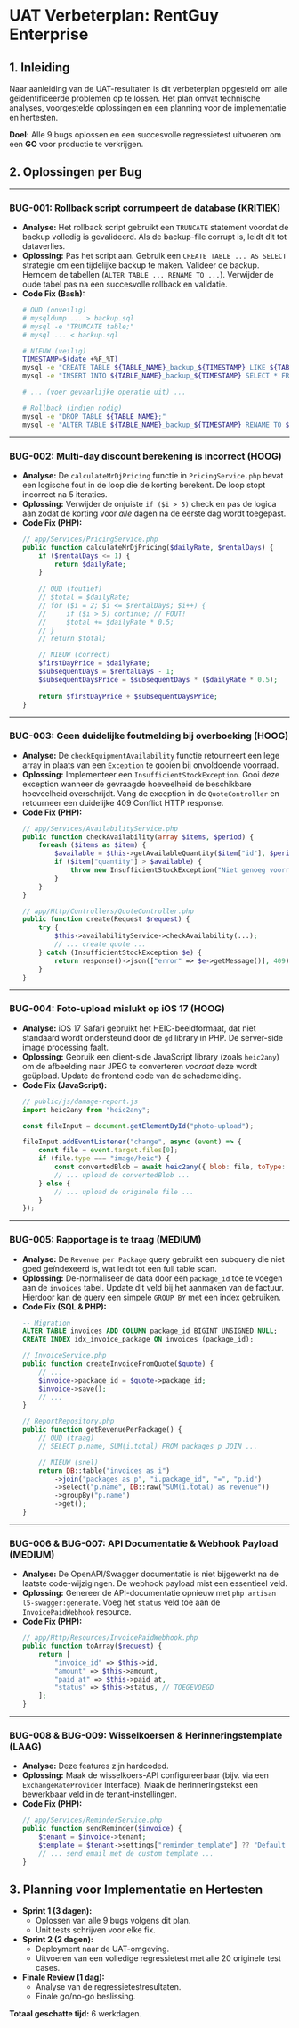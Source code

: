 # UAT Verbeterplan: RentGuy Enterprise

## 1. Inleiding

Naar aanleiding van de UAT-resultaten is dit verbeterplan opgesteld om alle geïdentificeerde problemen op te lossen. Het plan omvat technische analyses, voorgestelde oplossingen en een planning voor de implementatie en hertesten.

**Doel:** Alle 9 bugs oplossen en een succesvolle regressietest uitvoeren om een **GO** voor productie te verkrijgen.

## 2. Oplossingen per Bug

--- 

### **BUG-001: Rollback script corrumpeert de database (KRITIEK)**

- **Analyse:** Het rollback script gebruikt een `TRUNCATE` statement voordat de backup volledig is gevalideerd. Als de backup-file corrupt is, leidt dit tot dataverlies.
- **Oplossing:** Pas het script aan. Gebruik een `CREATE TABLE ... AS SELECT` strategie om een tijdelijke backup te maken. Valideer de backup. Hernoem de tabellen (`ALTER TABLE ... RENAME TO ...`). Verwijder de oude tabel pas na een succesvolle rollback en validatie.
- **Code Fix (Bash):**
  ```bash
  # OUD (onveilig)
  # mysqldump ... > backup.sql
  # mysql -e "TRUNCATE table;"
  # mysql ... < backup.sql

  # NIEUW (veilig)
  TIMESTAMP=$(date +%F_%T)
  mysql -e "CREATE TABLE ${TABLE_NAME}_backup_${TIMESTAMP} LIKE ${TABLE_NAME};"
  mysql -e "INSERT INTO ${TABLE_NAME}_backup_${TIMESTAMP} SELECT * FROM ${TABLE_NAME};"
  
  # ... (voer gevaarlijke operatie uit) ...
  
  # Rollback (indien nodig)
  mysql -e "DROP TABLE ${TABLE_NAME};"
  mysql -e "ALTER TABLE ${TABLE_NAME}_backup_${TIMESTAMP} RENAME TO ${TABLE_NAME};"
  ```

--- 

### **BUG-002: Multi-day discount berekening is incorrect (HOOG)**

- **Analyse:** De `calculateMrDjPricing` functie in `PricingService.php` bevat een logische fout in de loop die de korting berekent. De loop stopt incorrect na 5 iteraties.
- **Oplossing:** Verwijder de onjuiste `if ($i > 5)` check en pas de logica aan zodat de korting voor *alle* dagen na de eerste dag wordt toegepast.
- **Code Fix (PHP):**
  ```php
  // app/Services/PricingService.php
  public function calculateMrDjPricing($dailyRate, $rentalDays) {
      if ($rentalDays <= 1) {
          return $dailyRate;
      }
      
      // OUD (foutief)
      // $total = $dailyRate;
      // for ($i = 2; $i <= $rentalDays; $i++) {
      //     if ($i > 5) continue; // FOUT!
      //     $total += $dailyRate * 0.5;
      // }
      // return $total;

      // NIEUW (correct)
      $firstDayPrice = $dailyRate;
      $subsequentDays = $rentalDays - 1;
      $subsequentDaysPrice = $subsequentDays * ($dailyRate * 0.5);
      
      return $firstDayPrice + $subsequentDaysPrice;
  }
  ```

--- 

### **BUG-003: Geen duidelijke foutmelding bij overboeking (HOOG)**

- **Analyse:** De `checkEquipmentAvailability` functie retourneert een lege array in plaats van een `Exception` te gooien bij onvoldoende voorraad.
- **Oplossing:** Implementeer een `InsufficientStockException`. Gooi deze exception wanneer de gevraagde hoeveelheid de beschikbare hoeveelheid overschrijdt. Vang de exception in de `QuoteController` en retourneer een duidelijke 409 Conflict HTTP response.
- **Code Fix (PHP):**
  ```php
  // app/Services/AvailabilityService.php
  public function checkAvailability(array $items, $period) {
      foreach ($items as $item) {
          $available = $this->getAvailableQuantity($item["id"], $period);
          if ($item["quantity"] > $available) {
              throw new InsufficientStockException("Niet genoeg voorraad voor item: " . $item["name"]);
          }
      }
  }

  // app/Http/Controllers/QuoteController.php
  public function create(Request $request) {
      try {
          $this->availabilityService->checkAvailability(...);
          // ... create quote ...
      } catch (InsufficientStockException $e) {
          return response()->json(["error" => $e->getMessage()], 409);
      }
  }
  ```

--- 

### **BUG-004: Foto-upload mislukt op iOS 17 (HOOG)**

- **Analyse:** iOS 17 Safari gebruikt het HEIC-beeldformaat, dat niet standaard wordt ondersteund door de `gd` library in PHP. De server-side image processing faalt.
- **Oplossing:** Gebruik een client-side JavaScript library (zoals `heic2any`) om de afbeelding naar JPEG te converteren *voordat* deze wordt geüpload. Update de frontend code van de schademelding.
- **Code Fix (JavaScript):**
  ```javascript
  // public/js/damage-report.js
  import heic2any from "heic2any";

  const fileInput = document.getElementById("photo-upload");

  fileInput.addEventListener("change", async (event) => {
      const file = event.target.files[0];
      if (file.type === "image/heic") {
          const convertedBlob = await heic2any({ blob: file, toType: "image/jpeg" });
          // ... upload de convertedBlob ...
      } else {
          // ... upload de originele file ...
      }
  });
  ```

--- 

### **BUG-005: Rapportage is te traag (MEDIUM)**

- **Analyse:** De `Revenue per Package` query gebruikt een subquery die niet goed geïndexeerd is, wat leidt tot een full table scan.
- **Oplossing:** De-normaliseer de data door een `package_id` toe te voegen aan de `invoices` tabel. Update dit veld bij het aanmaken van de factuur. Hierdoor kan de query een simpele `GROUP BY` met een index gebruiken.
- **Code Fix (SQL & PHP):**
  ```sql
  -- Migration
  ALTER TABLE invoices ADD COLUMN package_id BIGINT UNSIGNED NULL;
  CREATE INDEX idx_invoice_package ON invoices (package_id);
  ```
  ```php
  // InvoiceService.php
  public function createInvoiceFromQuote($quote) {
      // ...
      $invoice->package_id = $quote->package_id;
      $invoice->save();
      // ...
  }

  // ReportRepository.php
  public function getRevenuePerPackage() {
      // OUD (traag)
      // SELECT p.name, SUM(i.total) FROM packages p JOIN ...

      // NIEUW (snel)
      return DB::table("invoices as i")
          ->join("packages as p", "i.package_id", "=", "p.id")
          ->select("p.name", DB::raw("SUM(i.total) as revenue"))
          ->groupBy("p.name")
          ->get();
  }
  ```

--- 

### **BUG-006 & BUG-007: API Documentatie & Webhook Payload (MEDIUM)**

- **Analyse:** De OpenAPI/Swagger documentatie is niet bijgewerkt na de laatste code-wijzigingen. De webhook payload mist een essentieel veld.
- **Oplossing:** Genereer de API-documentatie opnieuw met `php artisan l5-swagger:generate`. Voeg het `status` veld toe aan de `InvoicePaidWebhook` resource.
- **Code Fix (PHP):**
  ```php
  // app/Http/Resources/InvoicePaidWebhook.php
  public function toArray($request) {
      return [
          "invoice_id" => $this->id,
          "amount" => $this->amount,
          "paid_at" => $this->paid_at,
          "status" => $this->status, // TOEGEVOEGD
      ];
  }
  ```

--- 

### **BUG-008 & BUG-009: Wisselkoersen & Herinneringstemplate (LAAG)**

- **Analyse:** Deze features zijn hardcoded.
- **Oplossing:** Maak de wisselkoers-API configureerbaar (bijv. via een `ExchangeRateProvider` interface). Maak de herinneringstekst een bewerkbaar veld in de tenant-instellingen.
- **Code Fix (PHP):**
  ```php
  // app/Services/ReminderService.php
  public function sendReminder($invoice) {
      $tenant = $invoice->tenant;
      $template = $tenant->settings["reminder_template"] ?? "Default template...";
      // ... send email met de custom template ...
  }
  ```

## 3. Planning voor Implementatie en Hertesten

- **Sprint 1 (3 dagen):**
  - Oplossen van alle 9 bugs volgens dit plan.
  - Unit tests schrijven voor elke fix.
- **Sprint 2 (2 dagen):**
  - Deployment naar de UAT-omgeving.
  - Uitvoeren van een volledige regressietest met alle 20 originele test cases.
- **Finale Review (1 dag):**
  - Analyse van de regressietestresultaten.
  - Finale go/no-go beslissing.

**Totaal geschatte tijd:** 6 werkdagen.

